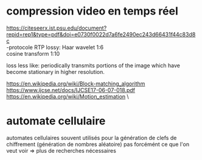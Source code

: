 # compression video en temps réel

https://citeseerx.ist.psu.edu/document?repid=rep1&type=pdf&doi=e0730f0022d7a6fe2490ec243d66431f44c83d8c   \
-protocole RTP
lossy: Haar wavelet 1:6\
      cosine transform 1:10

loss less like:
periodically transmits portions of the image which have become stationary in higher resolution. 


https://en.wikipedia.org/wiki/Block-matching_algorithm    \
https://www.ijcse.net/docs/IJCSE17-06-07-018.pdf     \
https://en.wikipedia.org/wiki/Motion_estimation    \


 # automate cellulaire 

automates cellulaires souvent utilisés pour la génération de clefs de chiffrement (génération de nombres aléatoire)
pas forcémént ce que l'on veut voir
=> plus de recherches nécessaires
